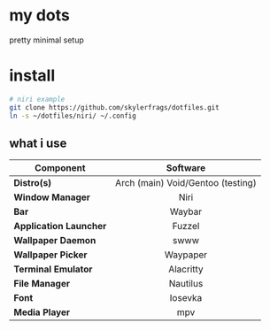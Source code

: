 # my dots
pretty minimal setup

# install
```bash
# niri example
git clone https://github.com/skylerfrags/dotfiles.git
ln -s ~/dotfiles/niri/ ~/.config
```

## what i use

|   Component                 | Software                                                                                      |
| --------------------------- | :---------------------------------------------------------------------------------------------:
| **Distro(s)**               | Arch (main) Void/Gentoo (testing) |
| **Window Manager**          | Niri |
| **Bar**                     | Waybar |
| **Application Launcher**    | Fuzzel |
| **Wallpaper Daemon**        | swww |
| **Wallpaper Picker**        | Waypaper |
| **Terminal Emulator**       | Alacritty |
| **File Manager**            | Nautilus |
| **Font**                    | Iosevka |
| **Media Player**            | mpv |
